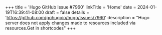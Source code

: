 +++
title = 'Hugo GitHub Issue #7960'
linkTitle = 'Home'
date = 2024-01-19T16:39:41-08:00
draft = false
details = 'https://github.com/gohugoio/hugo/issues/7960'
description = "Hugo server does not apply changes made to resources included via resources.Get in shortcodes"
+++
